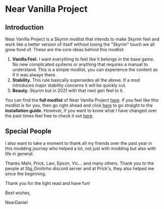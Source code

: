 # **Near Vanilla Project**

## **Introduction**

Near Vanilla Project is a Skyrim modlist that intends to make Skyrim feel and work like a better version of itself without losing the "Skyrim" touch we all grew fond of.
These are the core ideas behind this modlist:

1. **Vanilla Feel.** I want everything to feel like it belongs in the base game. No new complicated systems or anything that requires a manual to understand. This is a simple modlist, you can experience the content as if it was always there.
2. **Stability.** This rule basically supersedes all the above. If a mod introduces major stability concerns it will be quickly cut.
3. **Beauty.** Skyrim but in 2021 with that next gen feel to it.

You can find the **full modlist** of Near Vanilla Project [here](https://github.com/neardaniel-pls/Near-Vanilla-Project/blob/main/modlist.md). If you feel like this modlist is for you, then go right ahead and click [here](https://neardaniel.wixsite.com/website) to go straight to the **installation guide**.
However, if you want to know what I have changed over the past times feel free to check it out [here](https://github.com/neardaniel-pls/Near-Vanilla-Project/blob/main/changelog.md).


## Special People

I also want to take a moment to thank all my friends over the past year in this modding journey who helped a lot, not just with modding but also with life in general.

Thanks Mahi, Prick, Lavi, Epson, Vic... and many others.
Thank you to the people at Stg_Gimlinho discord server and at Prick's, they also helped me since the beginning.


Thank you for the light read and have fun!

Best wishes,

NearDaniel
